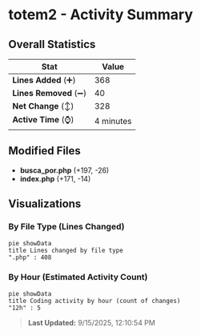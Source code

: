 # totem2 - Activity Summary 

## Overall Statistics

| Stat                   | Value                                                             |
| ---------------------- | ----------------------------------------------------------------- |
| **Lines Added** (➕)   | 368                                          |
| **Lines Removed** (➖) | 40                                        |
| **Net Change** (↕)    | 328                |
| **Active Time** (⌚)   | 4 minutes |


## Modified Files
- **busca_por.php** (+197, -26)
- **index.php** (+171, -14)

## Visualizations

### By File Type (Lines Changed)

```mermaid
pie showData
title Lines changed by file type
".php" : 408
```

### By Hour (Estimated Activity Count)

```mermaid
pie showData
title Coding activity by hour (count of changes)
"12h" : 5
```


> **Last Updated:** 9/15/2025, 12:10:54 PM